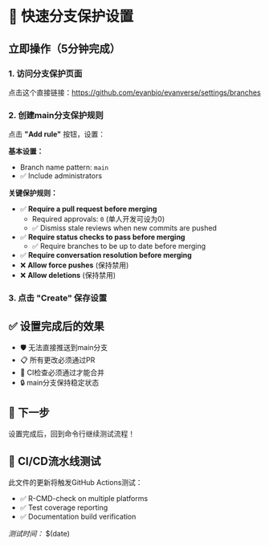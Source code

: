 # 🚀 快速分支保护设置

## 立即操作（5分钟完成）

### 1. 访问分支保护页面
点击这个直接链接：https://github.com/evanbio/evanverse/settings/branches

### 2. 创建main分支保护规则
点击 **"Add rule"** 按钮，设置：

**基本设置：**
- Branch name pattern: `main`
- ✅ Include administrators

**关键保护规则：**
- ✅ **Require a pull request before merging**
  - Required approvals: `0` (单人开发可设为0)
  - ✅ Dismiss stale reviews when new commits are pushed
- ✅ **Require status checks to pass before merging**
  - ✅ Require branches to be up to date before merging
- ✅ **Require conversation resolution before merging**
- ❌ **Allow force pushes** (保持禁用)
- ❌ **Allow deletions** (保持禁用)

### 3. 点击 "Create" 保存设置

## ✅ 设置完成后的效果

- 🛡️ 无法直接推送到main分支
- 📋 所有更改必须通过PR
- 🤖 CI检查必须通过才能合并
- 🔒 main分支保持稳定状态

## 🎯 下一步
设置完成后，回到命令行继续测试流程！

## 🧪 CI/CD流水线测试
此文件的更新将触发GitHub Actions测试：
- ✅ R-CMD-check on multiple platforms
- ✅ Test coverage reporting
- ✅ Documentation build verification

*测试时间：* $(date)